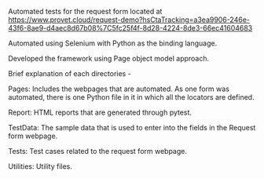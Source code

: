 Automated tests for the request form located at https://www.provet.cloud/request-demo?hsCtaTracking=a3ea9906-246e-43f6-8ae9-d4aec8d67b08%7C5fc25f4f-8d28-4224-8de3-66ec41604683

Automated using Selenium with Python as the binding language.

Developed the framework using Page object model approach.

Brief explanation of each directories -

Pages: Includes the webpages that are automated. As one form was automated, there is one Python file in it in which all the locators are defined.

Report: HTML reports that are generated through pytest.  

TestData: The sample data that is used to enter into the fields in the Request form webpage.

Tests: Test cases related to the request form webpage.

Utilities: Utility files.
